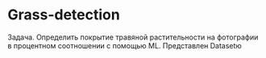 # Grass-detection
Задача. Определить покрытие травяной растительности на фотографии в процентном соотношении с помощью ML. Представлен Datasetю

